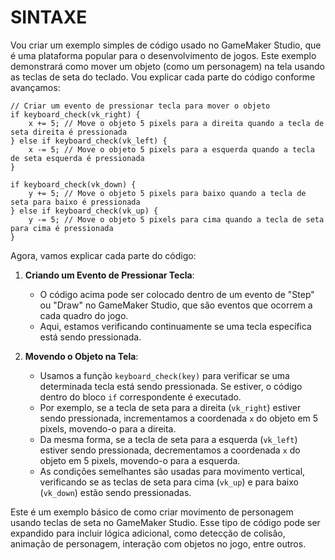 # SINTAXE
Vou criar um exemplo simples de código usado no GameMaker Studio, que é uma plataforma popular para o desenvolvimento de jogos. Este exemplo demonstrará como mover um objeto (como um personagem) na tela usando as teclas de seta do teclado. Vou explicar cada parte do código conforme avançamos:

```gml
// Criar um evento de pressionar tecla para mover o objeto
if keyboard_check(vk_right) {
    x += 5; // Move o objeto 5 pixels para a direita quando a tecla de seta direita é pressionada
} else if keyboard_check(vk_left) {
    x -= 5; // Move o objeto 5 pixels para a esquerda quando a tecla de seta esquerda é pressionada
}

if keyboard_check(vk_down) {
    y += 5; // Move o objeto 5 pixels para baixo quando a tecla de seta para baixo é pressionada
} else if keyboard_check(vk_up) {
    y -= 5; // Move o objeto 5 pixels para cima quando a tecla de seta para cima é pressionada
}
```

Agora, vamos explicar cada parte do código:

1. **Criando um Evento de Pressionar Tecla**:
   - O código acima pode ser colocado dentro de um evento de "Step" ou "Draw" no GameMaker Studio, que são eventos que ocorrem a cada quadro do jogo.
   - Aqui, estamos verificando continuamente se uma tecla específica está sendo pressionada.

2. **Movendo o Objeto na Tela**:
   - Usamos a função `keyboard_check(key)` para verificar se uma determinada tecla está sendo pressionada. Se estiver, o código dentro do bloco `if` correspondente é executado.
   - Por exemplo, se a tecla de seta para a direita (`vk_right`) estiver sendo pressionada, incrementamos a coordenada `x` do objeto em 5 pixels, movendo-o para a direita.
   - Da mesma forma, se a tecla de seta para a esquerda (`vk_left`) estiver sendo pressionada, decrementamos a coordenada `x` do objeto em 5 pixels, movendo-o para a esquerda.
   - As condições semelhantes são usadas para movimento vertical, verificando se as teclas de seta para cima (`vk_up`) e para baixo (`vk_down`) estão sendo pressionadas.

Este é um exemplo básico de como criar movimento de personagem usando teclas de seta no GameMaker Studio. Esse tipo de código pode ser expandido para incluir lógica adicional, como detecção de colisão, animação de personagem, interação com objetos no jogo, entre outros.